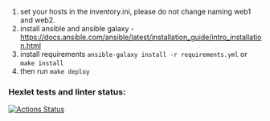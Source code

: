 1) set your hosts in the inventory.ini, please do not change naming web1 and web2.
2) install ansible and ansible galaxy - https://docs.ansible.com/ansible/latest/installation_guide/intro_installation.html
3) install requirements `ansible-galaxy install -r requirements.yml` or `make install`
4) then run `make deploy`

### Hexlet tests and linter status:
[![Actions Status](https://github.com/arhangel66/devops-for-programmers-project-76/workflows/hexlet-check/badge.svg)](https://github.com/arhangel66/devops-for-programmers-project-76/actions)

